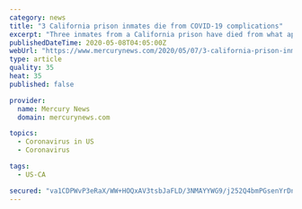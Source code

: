 ```yaml
---
category: news
title: "3 California prison inmates die from COVID-19 complications"
excerpt: "Three inmates from a California prison have died from what appear to be COVID-19 complications while hundreds more at a federal lockup have tested positive for the virus,"
publishedDateTime: 2020-05-08T04:05:00Z
webUrl: "https://www.mercurynews.com/2020/05/07/3-california-prison-inmates-die-from-covid-19-complications/"
type: article
quality: 35
heat: 35
published: false

provider:
  name: Mercury News
  domain: mercurynews.com

topics:
  - Coronavirus in US
  - Coronavirus

tags:
  - US-CA

secured: "va1CDPWvP3eRaX/WW+HOQxAV3tsbJaFLD/3NMAYYWG9/j252Q4bmPGsenYrDngHO/7b4NR4ws9bnvoWrdSFya5Vhiiu4UiEAVJz1gxQDPPzMdSNNALiIQn8c2LeE56PkOO0mkFDMJOVBKw7batXNeanLYGKVkwTmTousczOxjJl7tr2QyO0xxMRZ7ynrGYejQzVVpyU5LJeObfuqpLT/dhdvzDoI6D2LIJ1cyr0mmbkAgZiZpVpbLApF1in2+zRov4BUEXWe20/VOQCWHnJYVWL5JLX1RgZv+mKJtQw6we48fQrYhMN4W2sj0GwQsOgfQ8MOhkZiPIrijAYJ8MUdZkbILI+iGZaz5VKyC1s/kEv+YcqUHX2pwQr3ASEJ1TxeD0AfAVuVIvhSM7BJr4hds5m1duPGwv0d/q1YFvThxzRfEXBDgsmJK/o7AseWfkGVHOtDK2by58URjGZrdgNXeyMpwOi8GMs9mxcCNtCgsD8=;9fmPBZ1TLJYj0JAGVKiyeQ=="
---
```


